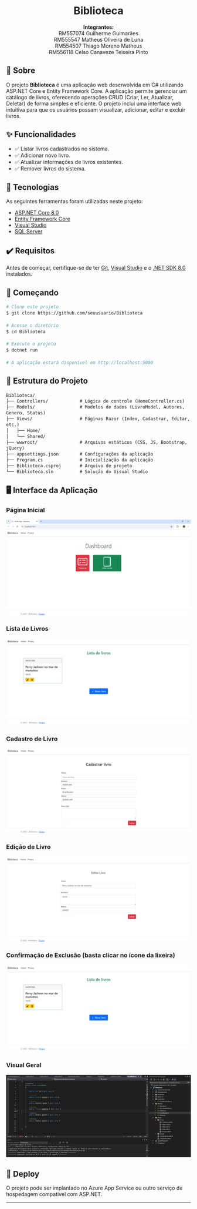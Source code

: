
<h1 align="center">Biblioteca</h1>
</div>

<p align="center">
  <strong>Integrantes:</strong><br>
  RM557074 Guilherme Guimarães<br>
  RM555547 Matheus Oliveira de Luna<br>
  RM554507 Thiago Moreno Matheus<br>
  RM556118 Celso Canaveze Teixeira Pinto
</p>

## 📝 Sobre

O projeto **Biblioteca** é uma aplicação web desenvolvida em C# utilizando ASP.NET Core e Entity Framework Core. A aplicação permite gerenciar um catálogo de livros, oferecendo operações CRUD (Criar, Ler, Atualizar, Deletar) de forma simples e eficiente. O projeto inclui uma interface web intuitiva para que os usuários possam visualizar, adicionar, editar e excluir livros.

## ✨ Funcionalidades

- ✅ Listar livros cadastrados no sistema.
- ✅ Adicionar novo livro.
- ✅ Atualizar informações de livros existentes.
- ✅ Remover livros do sistema.

## 🚀 Tecnologias

As seguintes ferramentas foram utilizadas neste projeto:

- [ASP.NET Core 8.0](https://learn.microsoft.com/aspnet/core)
- [Entity Framework Core](https://learn.microsoft.com/ef/core)
- [Visual Studio](https://visualstudio.microsoft.com/)
- [SQL Server](https://www.microsoft.com/sql-server)

## ✔️ Requisitos

Antes de começar, certifique-se de ter [Git](https://git-scm.com), [Visual Studio](https://visualstudio.microsoft.com/) e o [.NET SDK 8.0](https://dotnet.microsoft.com/en-us/download/dotnet/8.0) instalados.

## 🏁 Começando

```bash
# Clone este projeto
$ git clone https://github.com/seuusuario/Biblioteca

# Acesse o diretório
$ cd Biblioteca

# Execute o projeto
$ dotnet run

# A aplicação estará disponível em http://localhost:5000
```

## 📁 Estrutura do Projeto

```
Biblioteca/
├── Controllers/            # Lógica de controle (HomeController.cs)
├── Models/                 # Modelos de dados (LivroModel, Autores, Genero, Status)
├── Views/                  # Páginas Razor (Index, Cadastrar, Editar, etc.)
│   ├── Home/
│   └── Shared/
├── wwwroot/                # Arquivos estáticos (CSS, JS, Bootstrap, jQuery)
├── appsettings.json        # Configurações da aplicação
├── Program.cs              # Inicialização da aplicação
├── Biblioteca.csproj       # Arquivo de projeto
└── Biblioteca.sln          # Solução do Visual Studio
```


## 🖥️ Interface da Aplicação

### Página Inicial

![Página Inicial](imagens_biblioteca/pagina-inicial.jpg)

### Lista de Livros

![Lista de Livros](imagens_biblioteca/lista-livros.jpg)

### Cadastro de Livro

![Cadastro de Livro](imagens_biblioteca/cadastro-livro.jpg)

### Edição de Livro

![Editar Livro](imagens_biblioteca/editar-livro.jpg)

### Confirmação de Exclusão (basta clicar no ícone da lixeira)

![Confirmar Exclusão](imagens_biblioteca/confirmar-exclusao.jpg)


### Visual Geral

![Layout Geral](imagens_biblioteca/visual-geral.jpg)


## 🚀 Deploy

O projeto pode ser implantado no Azure App Service ou outro serviço de hospedagem compatível com ASP.NET.

---

